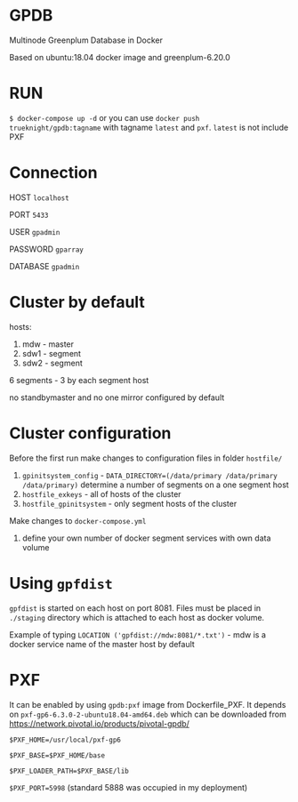 # GPDB
Multinode Greenplum Database in Docker

Based on ubuntu:18.04 docker image and greenplum-6.20.0 

# RUN
`$ docker-compose up -d`
or you can use `docker push trueknight/gpdb:tagname` with tagname `latest` and `pxf`. `latest` is not include PXF

# Connection
HOST `localhost`

PORT `5433`

USER `gpadmin`

PASSWORD `gparray`

DATABASE `gpadmin`

# Cluster by default
hosts: 
1) mdw - master
2) sdw1 - segment
3) sdw2 - segment

6 segments - 3 by each segment host

no standbymaster and no one mirror configured by default

# Cluster configuration
Before the first run make changes to configuration files in folder `hostfile/`
1) `gpinitsystem_config` - `DATA_DIRECTORY=(/data/primary /data/primary /data/primary)` determine a number of segments on a one segment host
2) `hostfile_exkeys` - all of hosts of the cluster
3) `hostfile_gpinitsystem` - only segment hosts of the cluster

Make changes to `docker-compose.yml`
1) define your own number of docker segment services with own data volume

# Using `gpfdist`
`gpfdist` is started on each host on port 8081. Files must be placed in `./staging` directory which is attached to each host as docker volume.

Example of typing `LOCATION ('gpfdist://mdw:8081/*.txt')` - mdw is a docker service name of the master host by default

# PXF
It can be enabled by using `gpdb:pxf` image from Dockerfile_PXF. It depends on `pxf-gp6-6.3.0-2-ubuntu18.04-amd64.deb` which can be downloaded from https://network.pivotal.io/products/pivotal-gpdb/ 

`$PXF_HOME=/usr/local/pxf-gp6`

`$PXF_BASE=$PXF_HOME/base`

`$PXF_LOADER_PATH=$PXF_BASE/lib`

`$PXF_PORT=5998` (standard 5888 was occupied in my deployment)

